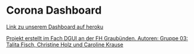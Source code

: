 <h1>Corona Dashboard</h1>

<p><a href="https://corona-dashboard-gruppe3.herokuapp.com/"</a>Link zu unserem Dashboard auf heroku</p>

Projekt erstellt im Fach DGUI an der FH Graubünden.
Autoren: Gruppe 03: Talita Fisch, Christine Holz und Caroline Krause
